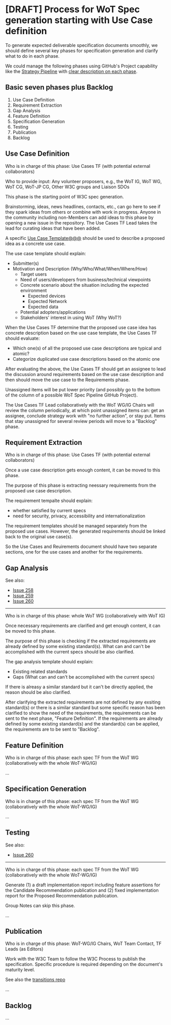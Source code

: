 # [DRAFT] Process for WoT Spec generation starting with Use Case definition

To generate expected deliverable specification documents smoothly, we should define several key phases for specification generation and clarify what to do in each phase.

We could manage the following phases using GitHub's Project capability like the [Strategy Pipeline](https://github.com/w3c/strategy/projects/2) with [clear description on each phase](https://github.com/w3c/strategy/blob/main/README.md).

## Basic seven phases plus Backlog
1. Use Case Definition
2. Requirement Extraction
3. Gap Analysis
4. Feature Definition
5. Specification Generation
6. Testing
7. Publication
8. Backlog


## Use Case Definition

Who is in charge of this phase: Use Cases TF (with potential external collaborators)

Who to provide input: Any volunteer proposers, e.g., the WoT IG, WoT WG, WoT CG, WoT-JP CG, Other W3C groups and Liaison SDOs

This phase is the starting point of W3C spec generation.

Brainstorming, ideas, news headlines, contacts, etc., can go here to see if they spark ideas from others or combine with work in progress. Anyone in the community including non-Members can add ideas to this phase by opening a new issue in the repository. The Use Cases TF Lead takes the lead for curating ideas that have been added.

A specific [Use Case Template@@@](@@@) should be used to describe a proposed idea as a concrete use case.

The use case template should explain:
* Submitter(s)
* Motivation and Description (Why/Who/What/When/Where/How)
    * Target users
    * Need of users/developers from business/technical viewpoints
    * Concrete scenario about the situation including the expected environment
        * Expected devices
        * Expected Network
        * Expected data
    * Potential adopters/applications
    * Stakeholders' interest in using WoT (Why WoT?)



When the Use Cases TF determine that the proposed use case idea has concrete description based on the use case template, the Use Cases TF should evaluate:
* Which one(s) of all the proposed use case descriptions are typical and atomic?
* Categorize duplicated use case descriptions based on the atomic one

After evaluating the above, the Use Cases TF should get an assignee to lead the discussion around requirements based on the use case description and then should move the use case to the Requirements phase.

Unassigned items will be put lower priority (and possibly go to the bottom of the column of a possible WoT Spec Pipeline GitHub Project).

The Use Cases TF Lead collaboratively with the WoT WG/IG Chairs will review the column periodically, at which point unassigned items can: get an assignee, conclude strategy work with "no further action", or stay put. Items that stay unassigned for several review periods will move to a "Backlog" phase.


## Requirement Extraction

Who is in charge of this phase: Use Cases TF (with potential external collaborators)

Once a use case description gets enough content, it can be moved to this phase.

The purpose of this phase is extracting neessary requirements from the proposed use case description.

The requirement tempalte should explain:
* whether satisfied by current specs
* need for security, privacy, accessibility and internationalization

The requirement templates should be managed separately from the proposed use cases. However, the generated requirements should be linked back to the original use case(s).

So the Use Cases and Reuirements document should have two separate sections, one for the use cases and another for the requirements.

## Gap Analysis

See also:
* [Issue 258](https://github.com/w3c/wot-usecases/issues/258)
* [Issue 259](https://github.com/w3c/wot-usecases/issues/259)
* [Issue 260](https://github.com/w3c/wot-usecases/issues/260)

----
Who is in charge of this phase: whole WoT WG (collaboratively with WoT IG)

Once necessary requirements are clarified and get enough content, it can be moved to this phase.

The purpose of this phase is checking if the extracted requirements are already defined by some existing standard(s). What can and can't be accomplished with the current specs should be also clarified.

The gap analysis template should explain:
* Existing related standards
* Gaps (What can and can't be accomplished with the current specs)

If there is alreasy a similar standard but it can't be directly applied, the reason should be also clarified.

After clarifying the extracted requirements are not defined by any exsiting standard(s) or there is a similar standard but some specific reason has been clarified to show the need of the requirements, the requirements can be sent to the next phase, "Feature Definition".
If the requirements are already defined by some existing standard(s) and the standard(s) can be applied, the requirements are to be sent to "Backlog".

## Feature Definition

Who is in charge of this phase: each spec TF from the WoT WG (collaboratively with the whole WoT-WG/IG)

...

## Specification Generation

Who is in charge of this phase: each spec TF from the WoT WG (collaboratively with the whole WoT-WG/IG)

...

## Testing

See also:
* [Issue 260](https://github.com/w3c/wot-usecases/issues/260)

----
Who is in charge of this phase: each spec TF from the WoT WG (collaboratively with the whole WoT-WG/IG)

Generate (1) a draft implementation report including feature assertions for the Candidate Recommendation publication and (2) fixed implementation report for the Proposed Recommendation publication.

Group Notes can skip this phase.

...

## Publication

Who is in charge of this phase: WoT-WG/IG Chairs, WoT Team Contact, TF Leads (as Editors)

Work with the W3C Team to follow the W3C Process to publish the specification. Specific procedure is required depending on the document's maturity level.

See also the [transitions repo](https://github.com/w3c/transitions)

...

## Backlog

...
